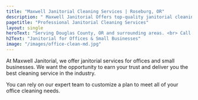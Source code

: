 ```yaml
---
title: "Maxwell Janitorial Cleaning Services | Roseburg, OR"
description: " Maxwell Janitorial Offers top-quality janitorial cleaning services for offices and small businesses in Roseburg, OR and surrounding areas."
pagetitle: "Professional Janitorial Cleaning Services"
layout: single
heroText: "Serving Douglas County, OR and surrounding areas. <br> Call us today for a FREE QUOTE!"
h2Text: "Janitorial for Offices & Small Businesses"
image: "/images/office-clean-md.jpg"
---
```


At Maxwell Janitorial, we offer janitorial services for offices and small businesses. We want the opportunity to earn your trust and deliver you the best cleaning service in the industry.

You can rely on our expert team to customize a plan to meet all of your office cleaning needs.